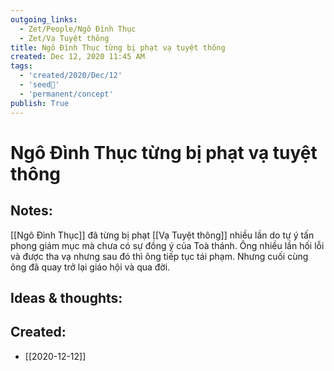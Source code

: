 ```yaml
---
outgoing_links:
  - Zet/People/Ngô Đình Thục
  - Zet/Vạ Tuyệt thông
title: Ngô Đình Thục từng bị phạt vạ tuyệt thông
created: Dec 12, 2020 11:45 AM
tags:
  - 'created/2020/Dec/12'
  - 'seed🥜'
  - 'permanent/concept'
publish: True
---
```

# Ngô Đình Thục từng bị phạt vạ tuyệt thông

## Notes:
[[Ngô Đình Thục]] đã từng bị phạt [[Vạ Tuyệt thông]]  nhiều lần do tự ý tấn phong giám mục mà chưa có sự đồng ý của Toà thánh. Ông nhiều lần hối lỗi và được tha vạ nhưng sau đó thì ông tiếp tục tái phạm. Nhưng cuối cùng ông đã quay trở lại giáo hội và qua đời.

## Ideas & thoughts:

## Created:
- [[2020-12-12]]
